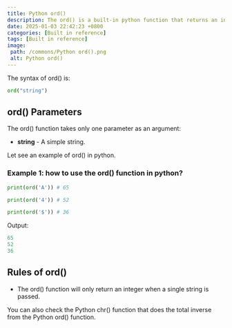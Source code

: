 ```yaml
---
title: Python ord()
description: The ord() is a built-in python function that returns an integer representation of the specified Unicode character.
date: 2025-01-03 22:42:23 +0800
categories: [Built in reference]
tags: [Built in reference]
image:
 path: /commons/Python ord().png
 alt: Python ord()
---
```


<script type="text/javascript">
	atOptions = {
		'key' : 'f934c5057f4cfe34762901514605d248',
		'format' : 'iframe',
		'height' : 180,
		'width' : 800,
		'params' : {}
	};
</script>
<script type="text/javascript" src="//www.highperformanceformat.com/f934c5057f4cfe34762901514605d248/invoke.js"></script>
The syntax of ord() is:

```python
ord("string")

```

## ord() Parameters

The ord() function takes only one parameter as an argument:

* **string** \- A simple string.

Let see an example of ord() in python.

### Example 1: how to use the ord() function in python?

```python
print(ord('A')) # 65

print(ord('4')) # 52

print(ord('$')) # 36

```

Output:

```python
65
52
36

```

<script type="text/javascript">
	atOptions = {
		'key' : 'f934c5057f4cfe34762901514605d248',
		'format' : 'iframe',
		'height' : 180,
		'width' : 800,
		'params' : {}
	};
</script>
<script type="text/javascript" src="//www.highperformanceformat.com/f934c5057f4cfe34762901514605d248/invoke.js"></script>
## Rules of ord()

* The ord() function will only return an integer when a single string is passed.

<script type="text/javascript">
	atOptions = {
		'key' : 'f934c5057f4cfe34762901514605d248',
		'format' : 'iframe',
		'height' : 180,
		'width' : 800,
		'params' : {}
	};
</script>
<script type="text/javascript" src="//www.highperformanceformat.com/f934c5057f4cfe34762901514605d248/invoke.js"></script>
You can also check the Python chr() function that does the total inverse from the Python ord() function.